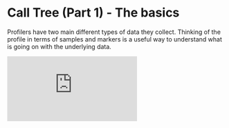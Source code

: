 # Call Tree (Part 1) - The basics

Profilers have two main different types of data they collect. Thinking of the profile in terms of samples and markers is a useful way to understand what is going on with the underlying data.

<div class='youtube'><iframe src="https://www.youtube-nocookie.com/embed/5L1fP7zOMD8?rel=0" frameborder="0" allow="autoplay; encrypted-media" allowfullscreen></iframe></div>
